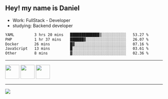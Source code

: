 ## Hey! my name is Daniel

- Work: FullStack - Developer
- studying: Backend developer

<!--START_SECTION:waka-->

```txt
YAML         3 hrs 20 mins   █████████████▒░░░░░░░░░░░   53.27 %
PHP          1 hr 37 mins    ██████▓░░░░░░░░░░░░░░░░░░   26.07 %
Docker       26 mins         █▓░░░░░░░░░░░░░░░░░░░░░░░   07.16 %
JavaScript   13 mins         █░░░░░░░░░░░░░░░░░░░░░░░░   03.61 %
Other        8 mins          ▓░░░░░░░░░░░░░░░░░░░░░░░░   02.36 %
```

<!--END_SECTION:waka-->
    

<hr>
<div>
    <img height="45" src="https://img.icons8.com/color/48/000000/nodejs.png"/>
    <img height="45" src="https://www.vectorlogo.zone/logos/golang/golang-ar21.svg">
    <img height="45" src="https://www.vectorlogo.zone/logos/nestjs/nestjs-icon.svg">
</div>
<hr>
<div>
    <a href="https://www.linkedin.com/in/daniel-lucas-bb7b82193/" target="_blank">
        <img src="https://img.shields.io/badge/LinkedIn-0077B5?style=for-the-badge&logo=linkedin&logoColor=white">
    </a>
</div>
